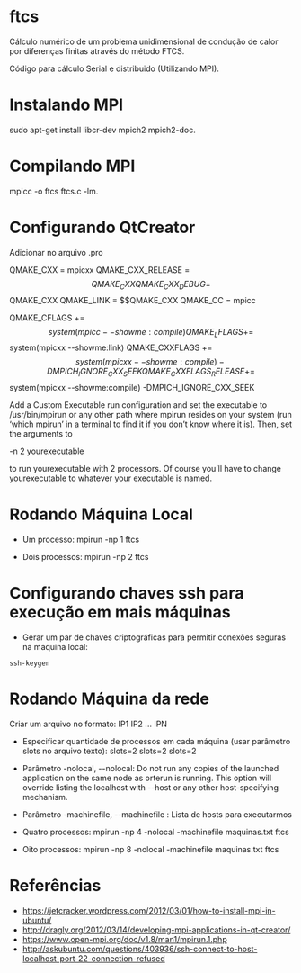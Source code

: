 ftcs
====

Cálculo numérico de um problema unidimensional de condução de calor por diferenças finitas através do método FTCS.

Código para cálculo Serial e distribuido (Utilizando MPI).

Instalando MPI
==========================

sudo apt-get install libcr-dev mpich2 mpich2-doc.

Compilando MPI
==========================

mpicc -o ftcs ftcs.c -lm.

Configurando QtCreator
==========================
Adicionar no arquivo .pro

QMAKE_CXX = mpicxx
QMAKE_CXX_RELEASE = $$QMAKE_CXX
QMAKE_CXX_DEBUG = $$QMAKE_CXX
QMAKE_LINK = $$QMAKE_CXX
QMAKE_CC = mpicc
 
QMAKE_CFLAGS += $$system(mpicc --showme:compile)
QMAKE_LFLAGS += $$system(mpicxx --showme:link)
QMAKE_CXXFLAGS += $$system(mpicxx --showme:compile) -DMPICH_IGNORE_CXX_SEEK
QMAKE_CXXFLAGS_RELEASE += $$system(mpicxx --showme:compile) -DMPICH_IGNORE_CXX_SEEK


Add a Custom Executable run configuration and set the executable to /usr/bin/mpirun or any other path where mpirun resides on your system (run ‘which mpirun’ in a terminal to find it if you don’t know where it is). Then, set the arguments to

-n 2 yourexecutable

to run yourexecutable with 2 processors. Of course you’ll have to change yourexecutable to whatever your executable is named.

Rodando Máquina Local
===========================

* Um processo:
mpirun -np 1 ftcs

* Dois processos:
mpirun -np 2 ftcs

Configurando chaves ssh para execução em mais máquinas
===========================
* Gerar um par de chaves criptográficas para permitir conexões seguras na maquina local:
```shell
ssh-keygen
```

Rodando Máquina da rede
===========================
Criar um arquivo no formato:
IP1
IP2
...
IPN

* Especificar quantidade de processos em cada máquina (usar parâmetro slots no arquivo texto):
<IP-maquina1> slots=2
<IP-maquina2> slots=2
<IP-maquina3> slots=2

* Parâmetro -nolocal, --nolocal: Do not run any copies of the launched application on the same node as orterun is running. This option will override listing the localhost with --host or any other host-specifying mechanism.
* Parâmetro -machinefile, --machinefile <machinefile>: Lista de hosts para executarmos

* Quatro processos:
mpirun -np 4 -nolocal -machinefile maquinas.txt ftcs

* Oito processos:
mpirun -np 8 -nolocal -machinefile maquinas.txt ftcs


Referências
===========================

* https://jetcracker.wordpress.com/2012/03/01/how-to-install-mpi-in-ubuntu/
* http://dragly.org/2012/03/14/developing-mpi-applications-in-qt-creator/ 
* https://www.open-mpi.org/doc/v1.8/man1/mpirun.1.php
* http://askubuntu.com/questions/403936/ssh-connect-to-host-localhost-port-22-connection-refused 